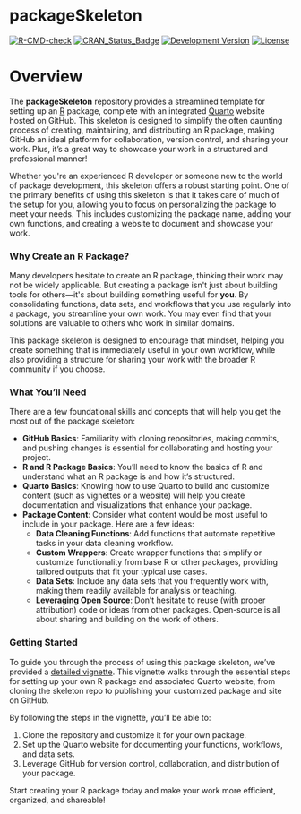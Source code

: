 packageSkeleton
===========

[![R-CMD-check](https://github.com/CenterForAssessment/packageSkeleton/workflows/R-CMD-check/badge.svg)](https://github.com/CenterForAssessment/packageSkeleton/actions)
[![CRAN_Status_Badge](http://www.r-pkg.org/badges/version/packageSkeleton)](http://cran.r-project.org/package=packageSkeleton)
[![Development Version](https://img.shields.io/badge/devel-0.0--0.7-brightgreen.svg)](https://github.com/CenterForAssessment/packageSkeleton)
[![License](http://img.shields.io/badge/license-GPL%203-brightgreen.svg?style=flat)](https://github.com/CenterForAssessment/packageSkeleton/blob/master/LICENSE.md)


# Overview

The **packageSkeleton** repository provides a streamlined template for setting up an [R](https://cran.r-project.org/) package, complete with an integrated [Quarto](https://quarto.org/) website hosted on GitHub. This skeleton is designed to simplify the often daunting process of creating, maintaining, and distributing an R package, making GitHub an ideal platform for collaboration, version control, and sharing your work. Plus, it’s a great way to showcase your work in a structured and professional manner!

Whether you're an experienced R developer or someone new to the world of package development, this skeleton offers a robust starting point. One of the primary benefits of using this skeleton is that it takes care of much of the setup for you, allowing you to focus on personalizing the package to meet your needs. This includes customizing the package name, adding your own functions, and creating a website to document and showcase your work.

### Why Create an R Package?

Many developers hesitate to create an R package, thinking their work may not be widely applicable. But creating a package isn't just about building tools for others—it's about building something useful for **you**. By consolidating functions, data sets, and workflows that you use regularly into a package, you streamline your own work. You may even find that your solutions are valuable to others who work in similar domains. 

This package skeleton is designed to encourage that mindset, helping you create something that is immediately useful in your own workflow, while also providing a structure for sharing your work with the broader R community if you choose.

### What You’ll Need

There are a few foundational skills and concepts that will help you get the most out of the package skeleton:

* **GitHub Basics**: Familiarity with cloning repositories, making commits, and pushing changes is essential for collaborating and hosting your project.
* **R and R Package Basics**: You’ll need to know the basics of R and understand what an R package is and how it’s structured.
* **Quarto Basics**: Knowing how to use Quarto to build and customize content (such as vignettes or a website) will help you create documentation and visualizations that enhance your package.
* **Package Content**: Consider what content would be most useful to include in your package. Here are a few ideas:
   - **Data Cleaning Functions**: Add functions that automate repetitive tasks in your data cleaning workflow.
   - **Custom Wrappers**: Create wrapper functions that simplify or customize functionality from base R or other packages, providing tailored outputs that fit your typical use cases.
   - **Data Sets**: Include any data sets that you frequently work with, making them readily available for analysis or teaching.
   - **Leveraging Open Source**: Don’t hesitate to reuse (with proper attribution) code or ideas from other packages. Open-source is all about sharing and building on the work of others.

### Getting Started

To guide you through the process of using this package skeleton, we’ve provided a [detailed vignette](https://centerforassessment.github.io/packageSkeleton/articles/packageSkeleton.html). This vignette walks through the essential steps for setting up your own R package and associated Quarto website, from cloning the skeleton repo to publishing your customized package and site on GitHub.

By following the steps in the vignette, you’ll be able to:
1. Clone the repository and customize it for your own package.
2. Set up the Quarto website for documenting your functions, workflows, and data sets.
3. Leverage GitHub for version control, collaboration, and distribution of your package.

Start creating your R package today and make your work more efficient, organized, and shareable!
